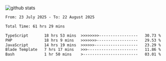 
![github stats](https://github-readme-stats.vercel.app/api?username=realmahd1&show_icons=true&theme=codeSTACKr&hide_rank=true&count_private=true)

<!--START_SECTION:waka-->

```txt
From: 23 July 2025 - To: 22 August 2025

Total Time: 61 hrs 29 mins

TypeScript       18 hrs 53 mins  >>>>>>>>-----------------   30.73 %
PHP              18 hrs 9 mins   >>>>>>>------------------   29.53 %
JavaScript       14 hrs 19 mins  >>>>>>-------------------   23.29 %
Blade Template   7 hrs 17 mins   >>>----------------------   11.86 %
Bash             1 hr 50 mins    >------------------------   03.01 %
```

<!--END_SECTION:waka-->
